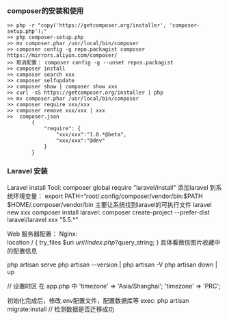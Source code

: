 ### composer的安装和使用
	>> php -r "copy('https://getcomposer.org/installer', 'composer-setup.php');"
	>> php composer-setup.php
	>> mv composer.phar /usr/local/bin/composer
	>> composer config -g repo.packagist composer https://mirrors.aliyun.com/composer/
	>> 取消配置： composer config -g --unset repos.packagist
	>> composer install
	>> composer search xxx
	>> composer selfupdate
	>> composer show | composer show xxx 
	>> curl -sS https://getcomposer.org/installer | php 
	>> mv composer.phar /usr/local/bin/composer
	>> composer require xxx/xxx
	>> composer remove xxx/xxx | xxx 
	>>  composer.json 
			{
				"require": {
					"xxx/xxx":"1.0.*@beta",
					"xxx/xxx":"@dev"
				}
			}
### Laravel 安装
Laravel install Tool:	composer global require "laravel/install"
添加laravel 到系统环境变量： 
		export PATH=“root/.config/composer/vendor/bin:$PATH
		$HOME/.composer/vendor/bin  主要让系统找到laravel的可执行文件
		laravel new xxx
composer install laravel:
		composer create-project --prefer-dist laravel/laravel xxx "5.5.*"

Web 服务器配置：
Nginx:	
		location / {
			try_files $uri $uri/ /index.php?$query_string;
		}
具体看微信图片收藏中的配置信息

php artisan serve
php artisan --version | php artisan -V
php artisan down | up

// 设置时区
在 app.php 中
'timezone' => 'Asia/Shanghai';
'timezone' => 'PRC';

初始化完成后，修改.env配置文件，配置数据库等
exec: php artisan migrate:install	// 检测数据是否迁移成功

























